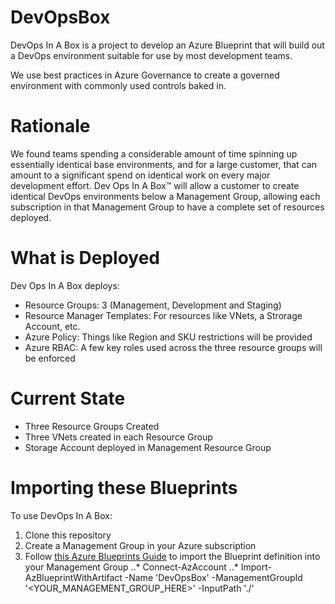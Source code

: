 # DevOpsBox
DevOps In A Box is a project to develop an Azure Blueprint that will build out a DevOps environment suitable for use by most development teams.

We use best practices in Azure Governance to create a governed environment with commonly used controls baked in.

# Rationale
We found teams spending a considerable amount of time spinning up essentially identical base environments, and for a large customer, that can amount to a significant spend on identical work on every major development effort. Dev Ops In A Box&trade; will allow a customer to create identical DevOps environments
below a Management Group, allowing each subscription in that Management Group to have a complete set of
resources deployed.

# What is Deployed
Dev Ops In A Box deploys:
* Resource Groups: 3 (Management, Development and Staging)
* Resource Manager Templates: For resources like VNets, a Strorage Account, etc.
* Azure Policy: Things like Region and SKU restrictions will be provided
* Azure RBAC: A few key roles used across the three resource groups will be enforced

# Current State
* Three Resource Groups Created
* Three VNets created in each Resource Group
* Storage Account deployed in Management Resource Group

# Importing these Blueprints
To use DevOps In A Box:
1. Clone this repository
2. Create a Management Group in your Azure subscription
3. Follow [this Azure Blueprints Guide](https://docs.microsoft.com/en-us/azure/governance/blueprints/how-to/import-export-ps) to import the Blueprint definition into your Management Group
..* Connect-AzAccount
..* Import-AzBlueprintWithArtifact -Name 'DevOpsBox' -ManagementGroupId '<YOUR_MANAGEMENT_GROUP_HERE>' -InputPath './'
